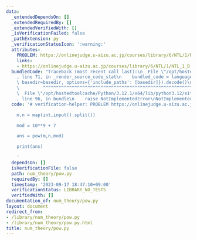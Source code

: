 ```yaml
---
data:
  _extendedDependsOn: []
  _extendedRequiredBy: []
  _extendedVerifiedWith: []
  _isVerificationFailed: false
  _pathExtension: py
  _verificationStatusIcon: ':warning:'
  attributes:
    PROBLEM: https://onlinejudge.u-aizu.ac.jp/courses/library/6/NTL/1/NTL_1_B
    links:
    - https://onlinejudge.u-aizu.ac.jp/courses/library/6/NTL/1/NTL_1_B
  bundledCode: "Traceback (most recent call last):\n  File \"/opt/hostedtoolcache/Python/3.12.1/x64/lib/python3.12/site-packages/onlinejudge_verify/documentation/build.py\"\
    , line 71, in _render_source_code_stat\n    bundled_code = language.bundle(stat.path,\
    \ basedir=basedir, options={'include_paths': [basedir]}).decode()\n          \
    \         ^^^^^^^^^^^^^^^^^^^^^^^^^^^^^^^^^^^^^^^^^^^^^^^^^^^^^^^^^^^^^^^^^^^^^^^^^^^^^^^^^\n\
    \  File \"/opt/hostedtoolcache/Python/3.12.1/x64/lib/python3.12/site-packages/onlinejudge_verify/languages/python.py\"\
    , line 96, in bundle\n    raise NotImplementedError\nNotImplementedError\n"
  code: '# verification-helper: PROBLEM https://onlinejudge.u-aizu.ac.jp/courses/library/6/NTL/1/NTL_1_B

    m,n = map(int,input().split())

    mod = 10**9 + 7

    ans = pow(m,n,mod)

    print(ans)

    '
  dependsOn: []
  isVerificationFile: false
  path: num_theory/pow.py
  requiredBy: []
  timestamp: '2023-09-17 18:47:10+09:00'
  verificationStatus: LIBRARY_NO_TESTS
  verifiedWith: []
documentation_of: num_theory/pow.py
layout: document
redirect_from:
- /library/num_theory/pow.py
- /library/num_theory/pow.py.html
title: num_theory/pow.py
---
```

